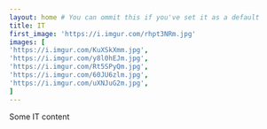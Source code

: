 ```yaml
---
layout: home # You can ommit this if you've set it as a default
title: IT
first_image: 'https://i.imgur.com/rhpt3NRm.jpg'
images: [
'https://i.imgur.com/KuXSkXmm.jpg',
'https://i.imgur.com/y8l0hEJm.jpg',
'https://i.imgur.com/Rt5SPyQm.jpg',
'https://i.imgur.com/60JU6zlm.jpg',
'https://i.imgur.com/uXNJuG2m.jpg',
]
---
```


Some IT content
